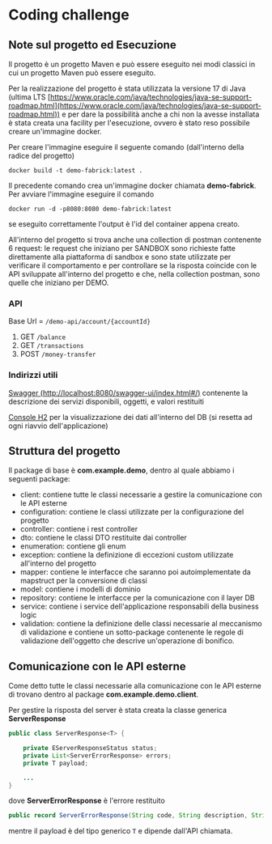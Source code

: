 # Coding challenge

## Note sul progetto ed Esecuzione

Il progetto è un progetto Maven e può essere eseguito nei modi classici in cui un progetto Maven può essere eseguito.

Per la realizzazione del progetto è stata utilizzata la versione 17 di Java (ultima LTS [https://www.oracle.com/java/technologies/java-se-support-roadmap.html](https://www.oracle.com/java/technologies/java-se-support-roadmap.html)) 
e per dare la possibilità anche a chi non la avesse installata è stata creata 
una facility per l'esecuzione, ovvero è stato reso possibile creare un'immagine docker.

Per creare l'immagine eseguire il seguente comando (dall'interno della radice del progetto)
```shell
docker build -t demo-fabrick:latest .
```

Il precedente comando crea un'immagine docker chiamata **demo-fabrick**. Per avviare l'immagine eseguire il comando

```shell
docker run -d -p8080:8080 demo-fabrick:latest
```

se eseguito correttamente l'output è l'id del container appena creato.

All'interno del progetto si trova anche una collection di postman contenente 6 request: le request che iniziano per 
SANDBOX sono richieste fatte direttamente alla piattaforma di sandbox e sono state utilizzate per verificare il comportamento
e per controllare se la risposta coincide con le API sviluppate all'interno del progetto e che, nella collection postman,
sono quelle che iniziano per DEMO.

### API

Base Url = `/demo-api/account/{accountId}`

1. GET `/balance` 
2. GET `/transactions` 
3. POST `/money-transfer`

### Indirizzi utili

[Swagger (http://localhost:8080/swagger-ui/index.html#/)](http://localhost:8080/swagger-ui/index.html#/) contenente la descrizione dei servizi disponibili, oggetti, e valori restituiti

[Console H2](http://localhost:8080/h2-console/login.jsp) per la visualizzazione dei dati all'interno del DB (si resetta ad ogni riavvio dell'applicazione)

## Struttura del progetto

Il package di base è **com.example.demo**, dentro al quale abbiamo i seguenti package:

 - client: contiene tutte le classi necessarie a gestire la comunicazione con le API esterne
 - configuration: contiene le classi utilizzate per la configurazione del progetto
 - controller: contiene i rest controller
 - dto: contiene le classi DTO restituite dai controller
 - enumeration: contiene gli enum
 - exception: contiene la definizione di eccezioni custom utilizzate all'interno del progetto
 - mapper: contiene le interfacce che saranno poi autoimplementate da mapstruct per la conversione di classi
 - model: contiene i modelli di dominio
 - repository: contiene le interfacce per la comunicazione con il layer DB
 - service: contiene i service dell'applicazione responsabili della business logic
 - validation: contiene la definizione delle classi necessarie al meccanismo di validazione e contiene 
un sotto-package contenente le regole di validazione dell'oggetto che descrive un'operazione di bonifico.

## Comunicazione con le API esterne

Come detto tutte le classi necessarie alla comunicazione con le API esterne di trovano dentro al package **com.example.demo.client**.

Per gestire la risposta del server è stata creata la classe generica **ServerResponse<T>**

```java
public class ServerResponse<T> {

	private EServerResponseStatus status;
	private List<ServerErrorResponse> errors;
	private T payload;

	...
}
```

dove **ServerErrorResponse** è l'errore restituito

```java
public record ServerErrorResponse(String code, String description, String params) {}
```

mentre il payload è del tipo generico `T` e dipende dall'API chiamata.